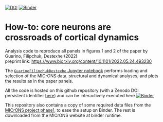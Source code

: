 [![DOI](https://zenodo.org/badge/498655295.svg)](https://zenodo.org/badge/latestdoi/498655295) 
[![Binder](https://mybinder.org/badge_logo.svg)](https://mybinder.org/v2/gh/dguarino/Guarino-Filipchuk-Destexhe/HEAD)

# How-to: core neurons are crossroads of cortical dynamics

Analysis code to reproduce all panels in figures 1 and 2 of the paper by Guarino, Filipchuk, Destexhe (2022)   
preprint link: https://www.biorxiv.org/content/10.1101/2022.05.24.493230

The [`GuarinoFilipchukDestexhe` Jupyter notebook](https://github.com/dguarino/Guarino-Filipchuk-Destexhe/blob/main/GuarinoFilipchukDestexhe.ipynb) performs loading and selection of the MICrONS data, structural and dynamical analyses, and plots the results as in the paper panels.     

All the code is hosted on this github repository (with a Zenodo DOI persistent identifier [here](https://zenodo.org/badge/latestdoi/498655295)) and can be interactively executed here [![Binder](https://mybinder.org/badge_logo.svg)](https://mybinder.org/v2/gh/dguarino/Guarino-Filipchuk-Destexhe/HEAD)

This repository also contains a copy of some required data files from the [MICrONS project phase1](https://www.microns-explorer.org/phase1), to ease the setup on Binder. The rest is downloaded from the MICrONS website at binder runtime.
